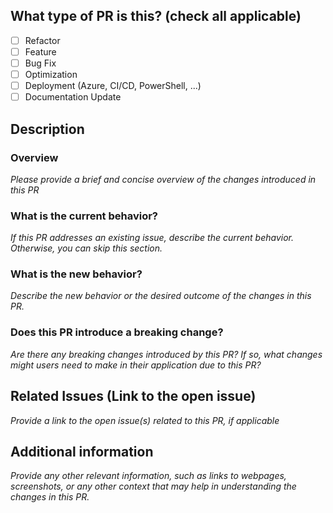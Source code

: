 ## What type of PR is this? (check all applicable)

- [ ] Refactor
- [ ] Feature
- [ ] Bug Fix
- [ ] Optimization
- [ ] Deployment (Azure, CI/CD, PowerShell, ...)
- [ ] Documentation Update

## Description

### Overview
*Please provide a brief and concise overview of the changes introduced in this PR*

### What is the current behavior?
*If this PR addresses an existing issue, describe the current behavior. Otherwise, you can skip this section.* 

### What is the new behavior?
*Describe the new behavior or the desired outcome of the changes in this PR.*

### Does this PR introduce a breaking change?
*Are there any breaking changes introduced by this PR? If so, what changes might users need to make in their application due to this PR?*

## Related Issues (Link to the open issue)
*Provide a link to the open issue(s) related to this PR, if applicable*

## Additional information
*Provide any other relevant information, such as links to webpages, screenshots, or any other context that may help in understanding the changes in this PR.*
